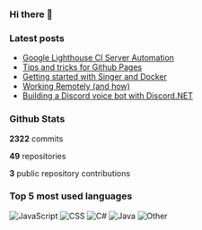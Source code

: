 ### Hi there 👋

### Latest posts
<!-- BLOGPOSTS:START -->
- [Google Lighthouse CI Server Automation](http://dkdevelopment.net/lighthouse-ci-server-automation/)
- [Tips and tricks for Github Pages](http://dkdevelopment.net/tips-and-tricks-for-github-pages/)
- [Getting started with Singer and Docker](http://dkdevelopment.net/2020/06/14/singer-io-with-docker/)
- [Working Remotely (and how)](http://dkdevelopment.net/2019/05/25/working-remotely/)
- [Building a Discord voice bot with Discord.NET](http://dkdevelopment.net/2019/02/18/discord-voice-bot/)
<!-- BLOGPOSTS:END -->

### Github Stats

**2322** commits

**49** repositories

**3** public repository contributions

### Top 5 most used languages

![JavaScript](https://img.shields.io/static/v1?style=flat-square&label=%E2%A0%80&color=555&labelColor=%23f1e05a&message=JavaScript%EF%B8%B172.3%25)
![CSS](https://img.shields.io/static/v1?style=flat-square&label=%E2%A0%80&color=555&labelColor=%23563d7c&message=CSS%EF%B8%B19.1%25)
![C#](https://img.shields.io/static/v1?style=flat-square&label=%E2%A0%80&color=555&labelColor=%23178600&message=C%23%EF%B8%B15.8%25)
![Java](https://img.shields.io/static/v1?style=flat-square&label=%E2%A0%80&color=555&labelColor=%23b07219&message=Java%EF%B8%B15.2%25)
![Other](https://img.shields.io/static/v1?style=flat-square&label=%E2%A0%80&color=555&labelColor=%23ededed&message=Other%EF%B8%B17.4%25)
